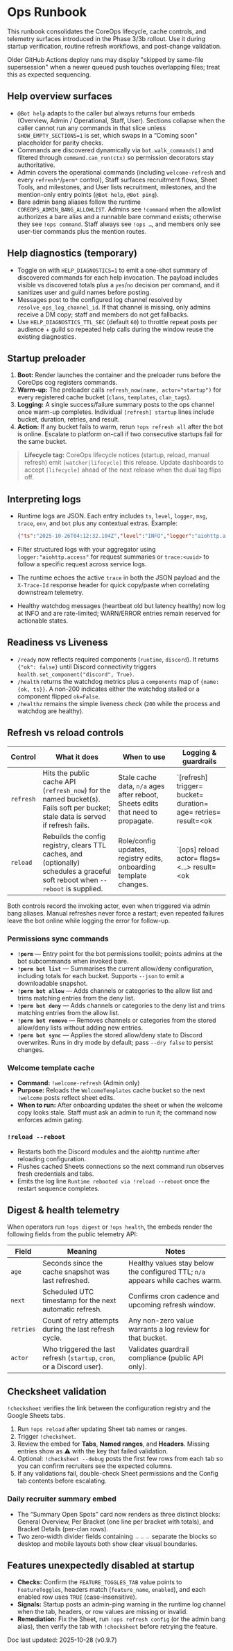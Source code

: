 # Ops Runbook

This runbook consolidates the CoreOps lifecycle, cache controls, and telemetry surfaces
introduced in the Phase 3/3b rollout. Use it during startup verification, routine refresh
workflows, and post-change validation.

Older GitHub Actions deploy runs may display "skipped by same-file supersession" when a newer queued push touches overlapping files; treat this as expected sequencing.

## Help overview surfaces
- `@Bot help` adapts to the caller but always returns four embeds (Overview, Admin / Operational, Staff, User). Sections collapse when the caller cannot run any commands in that slice unless `SHOW_EMPTY_SECTIONS=1` is set, which swaps in a “Coming soon” placeholder for parity checks.
- Commands are discovered dynamically via `bot.walk_commands()` and filtered through `command.can_run(ctx)` so permission decorators stay authoritative.
- Admin covers the operational commands (including `welcome-refresh` and every `refresh*`/`perm*` control), Staff surfaces recruitment flows, Sheet Tools, and milestones, and User lists recruitment, milestones, and the mention-only entry points (`@Bot help`, `@Bot ping`).
- Bare admin bang aliases follow the runtime `COREOPS_ADMIN_BANG_ALLOWLIST`. Admins see `!command` when the allowlist authorizes a bare alias and a runnable bare command exists; otherwise they see `!ops command`. Staff always see `!ops …`, and members only see user-tier commands plus the mention routes.

## Help diagnostics (temporary)
- Toggle on with `HELP_DIAGNOSTICS=1` to emit a one-shot summary of discovered commands for each help invocation. The payload includes visible vs discovered totals plus a `yes`/`no` decision per command, and it sanitizes user and guild names before posting.
- Messages post to the configured log channel resolved by `resolve_ops_log_channel_id`. If that channel is missing, only admins receive a DM copy; staff and members do not get fallbacks.
- Use `HELP_DIAGNOSTICS_TTL_SEC` (default `60`) to throttle repeat posts per audience + guild so repeated help calls during the window reuse the existing diagnostics.

## Startup preloader
1. **Boot:** Render launches the container and the preloader runs before the CoreOps cog
   registers commands.
2. **Warm-up:** The preloader calls `refresh_now(name, actor="startup")` for every
   registered cache bucket (`clans`, `templates`, `clan_tags`).
3. **Logging:** A single success/failure summary posts to the ops channel once warm-up
 completes. Individual `[refresh] startup` lines include bucket, duration, retries, and
  result.
4. **Action:** If any bucket fails to warm, rerun `!ops refresh all` after the bot is
  online. Escalate to platform on-call if two consecutive startups fail for the same
  bucket.

> **Lifecycle tag:** CoreOps lifecycle notices (startup, reload, manual refresh) emit
> `[watcher|lifecycle]` this release. Update dashboards to accept `[lifecycle]` ahead of
> the next release when the dual tag flips off.

## Interpreting logs
- Runtime logs are JSON. Each entry includes `ts`, `level`, `logger`, `msg`, `trace`,
  `env`, and `bot` plus any contextual extras. Example:

  ```json
  {"ts":"2025-10-26T04:12:32.104Z","level":"INFO","logger":"aiohttp.access","msg":"http_request","trace":"0a6c...","env":"prod","bot":"c1c","path":"/ready","method":"GET","status":200,"ms":4}
  ```
- Filter structured logs with your aggregator using `logger:"aiohttp.access"` for
  request summaries or `trace:<uuid>` to follow a specific request across service logs.
- The runtime echoes the active `trace` in both the JSON payload and the `X-Trace-Id`
  response header for quick copy/paste when correlating downstream telemetry.
- Healthy watchdog messages (heartbeat old but latency healthy) now log at INFO and are
  rate-limited; WARN/ERROR entries remain reserved for actionable states.

## Readiness vs Liveness
- `/ready` now reflects required components (`runtime`, `discord`). It returns
  `{"ok": false}` until Discord connectivity triggers `health.set_component("discord", True)`.
- `/health` returns the watchdog metrics plus a `components` map of `{name: {ok, ts}}`.
  A non-200 indicates either the watchdog stalled or a component flipped `ok=False`.
- `/healthz` remains the simple liveness check (`200` while the process and watchdog are
  healthy).

## Refresh vs reload controls
| Control | What it does | When to use | Logging & guardrails |
| --- | --- | --- | --- |
| `refresh` | Hits the public cache API (`refresh_now`) for the named bucket(s). Fails soft per bucket; stale data is served if refresh fails. | Stale cache data, `n/a` ages after reboot, Sheets edits that need to propagate. | `[refresh] trigger=<actor> bucket=<name> duration=<ms> age=<sec> retries=<n> result=<ok|fail>` |
| `reload` | Rebuilds the config registry, clears TTL caches, and (optionally) schedules a graceful soft reboot when `--reboot` is supplied. | Role/config updates, registry edits, onboarding template changes. | `[ops] reload actor=<member> flags=<...> result=<ok|fail>` plus `[ops] reboot scheduled` when requested. |

Both controls record the invoking actor, even when triggered via admin bang aliases.
Manual refreshes never force a restart; even repeated failures leave the bot online while
logging the error for follow-up.

### Permissions sync commands
- **`!perm`** — Entry point for the bot permissions toolkit; points admins at the bot
  subcommands when invoked bare.
- **`!perm bot list`** — Summarises the current allow/deny configuration, including totals
  for each bucket. Supports `--json` to emit a downloadable snapshot.
- **`!perm bot allow`** — Adds channels or categories to the allow list and trims matching
  entries from the deny list.
- **`!perm bot deny`** — Adds channels or categories to the deny list and trims matching
  entries from the allow list.
- **`!perm bot remove`** — Removes channels or categories from the stored allow/deny lists
  without adding new entries.
- **`!perm bot sync`** — Applies the stored allow/deny state to Discord overwrites. Runs
  in dry mode by default; pass `--dry false` to persist changes.

### Welcome template cache
- **Command:** `!welcome-refresh` (Admin only)
- **Purpose:** Reloads the `WelcomeTemplates` cache bucket so the next `!welcome` posts
  reflect sheet edits.
- **When to run:** After onboarding updates the sheet or when the welcome copy looks
  stale. Staff must ask an admin to run it; the command now enforces admin gating.

### `!reload --reboot`
- Restarts both the Discord modules and the aiohttp runtime after reloading configuration.
- Flushes cached Sheets connections so the next command run observes fresh credentials and tabs.
- Emits the log line `Runtime rebooted via !reload --reboot` once the restart sequence completes.

## Digest & health telemetry
When operators run `!ops digest` or `!ops health`, the embeds render the following fields
from the public telemetry API:

| Field | Meaning | Notes |
| --- | --- | --- |
| `age` | Seconds since the cache snapshot was last refreshed. | Healthy values stay below the configured TTL; `n/a` appears while caches warm. |
| `next` | Scheduled UTC timestamp for the next automatic refresh. | Confirms cron cadence and upcoming refresh window. |
| `retries` | Count of retry attempts during the last refresh cycle. | Any non-zero value warrants a log review for that bucket. |
| `actor` | Who triggered the last refresh (`startup`, `cron`, or a Discord user). | Validates guardrail compliance (public API only). |

## Checksheet validation
`!checksheet` verifies the link between the configuration registry and the Google Sheets
tabs.

1. Run `!ops reload` after updating Sheet tab names or ranges.
2. Trigger `!checksheet`.
3. Review the embed for **Tabs**, **Named ranges**, and **Headers**. Missing entries show
   as ⚠️ with the key that failed validation.
4. Optional: `!checksheet --debug` posts the first few rows from each tab so you can
   confirm recruiters see the expected columns.
5. If any validations fail, double-check Sheet permissions and the Config tab contents
   before escalating.

### Daily recruiter summary embed
- The “Summary Open Spots” card now renders as three distinct blocks: General Overview,
  Per Bracket (one line per bracket with totals), and Bracket Details (per-clan rows).
- Two zero-width divider fields containing `﹘﹘﹘` separate the blocks so desktop and
  mobile layouts both show clear visual boundaries.

## Features unexpectedly disabled at startup
- **Checks:** Confirm the `FEATURE_TOGGLES_TAB` value points to `FeatureToggles`, headers
  match (`feature_name`, `enabled`), and each enabled row uses `TRUE` (case-insensitive).
- **Signals:** Startup posts an admin-ping warning in the runtime log channel when the tab,
  headers, or row values are missing or invalid.
- **Remediation:** Fix the Sheet, run `!ops refresh config` (or the admin bang alias), then
  verify the tab with `!checksheet` before retrying the feature.

Doc last updated: 2025-10-28 (v0.9.7)
